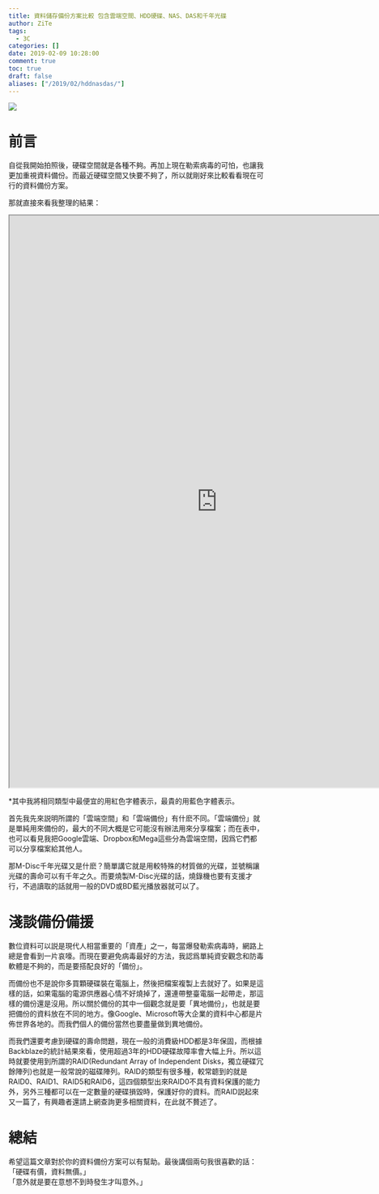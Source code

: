 ```yaml
---
title: 資料儲存備份方案比較 包含雲端空間、HDD硬碟、NAS、DAS和千年光碟
author: ZiTe
tags:
  - 3C
categories: []
date: 2019-02-09 10:28:00
comment: true
toc: true
draft: false
aliases: ["/2019/02/hddnasdas/"]
---
```

![](https://1.bp.blogspot.com/-cV0dFgZPWAg/XppmO8WAZFI/AAAAAAAACG8/8M8Q9oJp_jcgiTlR0X7qLgL1KnQ0pc-XwCPcBGAsYHg/s640/DSC_0045.jpg)

  
# 前言
自從我開始拍照後，硬碟空間就是各種不夠。再加上現在勒索病毒的可怕，也讓我更加重視資料備份。而最近硬碟空間又快要不夠了，所以就剛好來比較看看現在可行的資料備份方案。  

<!--more-->

那就直接來看我整理的結果：  

<iframe height="1130" src="https://docs.google.com/spreadsheets/d/e/2PACX-1vRkQ-NXeQqlOE_XGwrTKusVfDjMgc0xYsIbN_DIDsBc_aH14kHWDTMvyStrQqEp-Md1jaOGG32JEhrm/pubhtml?widget=true&amp;headers=false" width="820"></iframe><br />


\*其中我將相同類型中最便宜的用紅色字體表示，最貴的用藍色字體表示。  
  
首先我先來説明所謂的「雲端空間」和「雲端備份」有什麽不同。「雲端備份」就是單純用來備份的，最大的不同大概是它可能沒有辦法用來分享檔案；而在表中，也可以看見我把Google雲端、Dropbox和Mega這些分為雲端空間，因爲它們都可以分享檔案給其他人。  
  
那M-Disc千年光碟又是什麽？簡單講它就是用較特殊的材質做的光碟，並號稱讓光碟的壽命可以有千年之久。而要燒製M-Disc光碟的話，燒錄機也要有支援才行，不過讀取的話就用一般的DVD或BD藍光播放器就可以了。  
  
  
# 淺談備份備援

數位資料可以説是現代人相當重要的「資產」之一，每當爆發勒索病毒時，網路上總是會看到一片哀嚎。而現在要避免病毒最好的方法，我認爲單純資安觀念和防毒軟體是不夠的，而是要搭配良好的「備份」。  
  
而備份也不是說你多買顆硬碟裝在電腦上，然後把檔案複製上去就好了。如果是這樣的話，如果電腦的電源供應器心情不好燒掉了，還連帶整臺電腦一起帶走，那這樣的備份還是沒用。所以關於備份的其中一個觀念就是要「異地備份」，也就是要把備份的資料放在不同的地方。像Google、Microsoft等大企業的資料中心都是片佈世界各地的。而我們個人的備份當然也要盡量做到異地備份。  
  
而我們還要考慮到硬碟的壽命問題，現在一般的消費級HDD都是3年保固，而根據Backblaze的統計結果來看，使用超過3年的HDD硬碟故障率會大幅上升。所以這時就要使用到所謂的RAID(Redundant Array of Independent Disks，獨立硬碟冗餘陣列)也就是一般常說的磁碟陣列。RAID的類型有很多種，較常聼到的就是RAID0、RAID1、RAID5和RAID6，這四個類型出來RAID0不具有資料保護的能力外，另外三種都可以在一定數量的硬碟損毀時，保護好你的資料。而RAID説起來又一篇了，有興趣者還請上網查詢更多相關資料，在此就不贅述了。  
  
  
# 總結

希望這篇文章對於你的資料備份方案可以有幫助。最後講個兩句我很喜歡的話：  
「硬碟有價，資料無價。」  
「意外就是要在意想不到時發生才叫意外。」